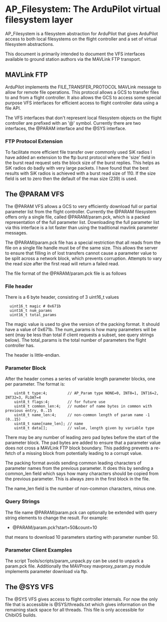 # AP_Filesystem: The ArduPilot virtual filesystem layer

AP_Filesystem is a filesystem abstraction for ArduPilot that gives
ArduPilot access to both local filesystems on the flight controller
and a set of virtual filesystem abstractions.

This document is primarily intended to document the VFS interfaces
available to ground station authors via the MAVLink FTP transport.

## MAVLink FTP

ArduPilot implements the FILE_TRANSFER_PROTOCOL MAVLink message to
allow for remote file operations. This protocol allows a GCS to
transfer files to and from a flight controller. It also allows the GCS
to access some special purpose VFS interfaces for efficient access to
flight controller data using a file API.

The VFS interfaces that don't represent local filesystem objects on
the flight controller are prefixed with an '@' symbol. Currently there
are two interfaces, the @PARAM interface and the @SYS interface.

### FTP Protocol Extension

To facilitate more efficient file transfer over commonly used SiK
radios I have added an extension to the ftp burst protocol where the
'size' field in the burst read request sets the block size of the
burst replies. This helps as SiK radios do badly with very large
packets. I have found that the best results with SiK radios is
achieved with a burst read size of 110. If the size field is set to
zero then the default of the max size (239) is used.

## The @PARAM VFS

The @PARAM VFS allows a GCS to very efficiently download full or
partial parameter list from the flight controller. Currently the
@PARAM filesystem offers only a single file, called @PARAM/param.pck,
which is a packed representation of the full parameter
list. Downloading the full parameter list via this interface is a lot
faster than using the traditional mavlink parameter messages.

The @PARAM/param.pck file has a special restriction that all reads
from the file on a single file handle must be of the same size. This
allows the server to ensure that filling in of lost transfers cannot
cause a parameter value to be split across a network block, which
prevents corruption. Attempts to vary the read size after the first
read will return a failed read.

The file format of the @PARAM/param.pck file is as follows

### File header

There is a 6 byte header, consisting of 3 uint16_t values
```
  uint16_t magic # 0x671b
  uint16_t num_params
  uint16_t total_params
```
The magic value is used to give the version of the packing format. It
should have a value of 0x671b. The num_params is how many parameters
will be sent (may be less than total if client requests a subset, see
query strings below). The total_params is the total number of
parameters the flight controller has.

The header is little-endian.

### Parameter Block

After the header comes a series of variable length parameter blocks, one per
parameter. The format is:

```
    uint8_t type:4;         // AP_Param type NONE=0, INT8=1, INT16=2, INT32=3, FLOAT=4
    uint8_t flags:4;        // for future use
    uint8_t common_len:4;   // number of name bytes in common with previous entry, 0..15
    uint8_t name_len:4;     // non-common length of param name -1 (0..15)
    uint8_t name[name_len]; // name
    uint8_t data[];         // value, length given by variable type
```

There may be any number of leading zero pad bytes before the start of
the parameter block. The pad bytes are added to ensure that a
parameter value does not cross a MAVLink FTP block boundary. This
padding prevents a re-fetch of a missing block from potentially
leading to a corrupt value.

The packing format avoids sending common leading characters of
parameter names from the previous parameter. It does this by sending a
common_len field which says how many characters should be copied from
the previous parameter. This is always zero in the first block in the
file.

The name_len field is the number of non-common characters, minus one.

### Query Strings

The file name @PARAM/param.pck can optionally be extended with query
string elements to change the result. For example:

 - @PARAM/param.pck?start=50&count=10

that means to download 10 parameters starting with parameter number
50.

### Parameter Client Examples

The script Tools/scripts/param_unpack.py can be used to unpack a
param.pck file. Additionally the MAVProxy mavproxy_param.py module
implements parameter download via ftp.

## The @SYS VFS

The @SYS VFS gives access to flight controller internals. For now the
only file that is accessible is @SYS/threads.txt which gives
information on the remaining stack space for all threads. This file is
only accessible for ChibiOS builds.
